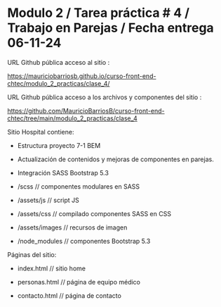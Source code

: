 # Modulo 2 / Tarea práctica # 4 / Trabajo en Parejas / Fecha entrega 06-11-24

URL Github pública acceso al sitio :

https://mauriciobarriosb.github.io/curso-front-end-chtec/modulo_2_practicas/clase_4/

URL Github pública acceso a los archivos y componentes del sitio :

https://github.com/MauricioBarriosB/curso-front-end-chtec/tree/main/modulo_2_practicas/clase_4

Sitio Hospital contiene:

* Estructura proyecto 7-1 BEM 

* Actualización de contenidos y mejoras de componentes en parejas.

* Integración SASS Bootstrap 5.3

* /scss // componentes modulares en SASS

* /assets/js // script JS

* /assets/css  // compilado componentes SASS en CSS

* /assets/images // recursos de imagen

* /node_modules  // componentes Bootstrap 5.3

Páginas del sitio:

* index.html // sitio home

* personas.html // página de equipo médico

* contacto.html // página de contacto
